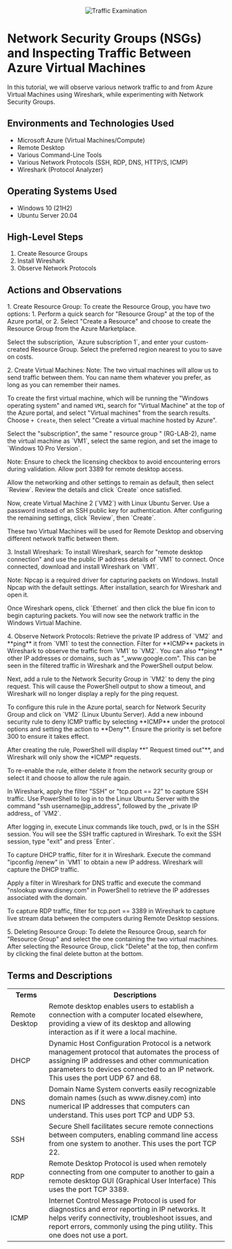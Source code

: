 <p align="center">
<img src="https://i.imgur.com/Ua7udoS.png" alt="Traffic Examination"/>
</p>

<h1>Network Security Groups (NSGs) and Inspecting Traffic Between Azure Virtual Machines</h1>
In this tutorial, we will observe various network traffic to and from Azure Virtual Machines using Wireshark, while experimenting with Network Security Groups.

<h2>Environments and Technologies Used</h2>
<ul>
  <li>Microsoft Azure (Virtual Machines/Compute)</li>
  <li>Remote Desktop</li>
  <li>Various Command-Line Tools</li>
  <li>Various Network Protocols (SSH, RDP, DNS, HTTP/S, ICMP)</li>
  <li>Wireshark (Protocol Analyzer)</li>
</ul>

<h2>Operating Systems Used</h2>
<ul>
  <li>Windows 10 (21H2)</li>
  <li>Ubuntu Server 20.04</li>
</ul>

<h2>High-Level Steps</h2>
<ol>
  <li>Create Resource Groups</li>
  <li>Install Wireshark</li>
  <li>Observe Network Protocols</li>
</ol>

<h2>Actions and Observations</h2>

<p> 
 1. Create Resource Group:
To create the Resource Group, you have two options:
1. Perform a quick search for "Resource Group" at the top of the Azure portal, or
2. Select "Create a Resource" and choose to create the Resource Group from the Azure Marketplace.  
</p>
<p>
Select the subscription, `Azure subscription 1`, and enter your custom-created Resource Group. Select the preferred region nearest to you to save on costs.
</p>

<p>
 2. Create Virtual Machines:
Note: The two virtual machines will allow us to send traffic between them. You can name them whatever you prefer, as long as you can remember their names. 

To create the first virtual machine, which will be running the "Windows operating system" and named `VM1`, search for "Virtual Machine" at the top of the Azure portal, and select "Virtual machines" from the search results. Choose `+ Create`, then select "Create a virtual machine hosted by Azure".
</p>

<p>
Select the "subscription", the same " resource group " (RG-LAB-2), name the virtual machine as `VM1`, select the same region, and set the image to `Windows 10 Pro Version`. 
</p>

<p>
Note: Ensure to check the licensing checkbox to avoid encountering errors during validation. Allow port 3389 for remote desktop access.
</p>

<p>
Allow the networking and other settings to remain as default, then select `Review`. Review the details and click `Create` once satisfied.
</p>

<p>
Now, create Virtual Machine 2 (`VM2`) with Linux Ubuntu Server. Use a password instead of an SSH public key for authentication. After configuring the remaining settings, click `Review`, then `Create`.
</p>

<p>
These two Virtual Machines will be used for Remote Desktop and observing different network traffic between them.
</p>

<p>
 3. Install Wireshark:
To install Wireshark, search for "remote desktop connection" and use the public IP address details of `VM1` to connect. Once connected, download and install Wireshark on `VM1`.
</p>

<p>
Note: Npcap is a required driver for capturing packets on Windows. Install Npcap with the default settings. After installation, search for Wireshark and open it.
</p>

<p>
Once Wireshark opens, click `Ethernet` and then click the blue fin icon to begin capturing packets. You will now see the network traffic in the Windows Virtual Machine.
</p>

<p>
 4. Observe Network Protocols:
Retrieve the private IP address of `VM2` and **ping** it from `VM1` to test the connection. Filter for **ICMP** packets in Wireshark to observe the traffic from `VM1` to `VM2`. You can also **ping** other IP addresses or domains, such as "_www.google.com". This can be seen in the filtered traffic in Wireshark and the PowerShell output below.
</p>

<p>
Next, add a rule to the Network Security Group in `VM2` to deny the ping request. This will cause the PowerShell output to show a timeout, and Wireshark will no longer display a reply for the ping request.
</p>

<p>
To configure this rule in the Azure portal, search for Network Security Group and click on `VM2` (Linux Ubuntu Server). Add a new inbound security rule to deny ICMP traffic by selecting **ICMP** under the protocol options and setting the action to **Deny**. Ensure the priority is set before 300 to ensure it takes effect.
</p>

<p>
After creating the rule, PowerShell will display **" Request timed out"**, and Wireshark will only show the *ICMP* requests.
</p>

<p>
To re-enable the rule, either delete it from the network security group or select it and choose to allow the rule again.
</p>

<p>
In Wireshark, apply the filter "SSH" or "tcp.port == 22" to capture SSH traffic. Use PowerShell to log in to the Linux Ubuntu Server with the command "ssh username@ip_address", followed by the _private IP address_ of `VM2`.
</p>

<p>
After logging in, execute Linux commands like touch, pwd, or ls in the SSH session. You will see the SSH traffic captured in Wireshark. To exit the SSH session, type "exit" and press `Enter`.
</p>

<p>
To capture DHCP traffic, filter for it in Wireshark. Execute the command "ipconfig /renew" in `VM1` to obtain a new IP address. Wireshark will capture the DHCP traffic.
</p>

<p>
Apply a filter in Wireshark for DNS traffic and execute the command "nslookup www.disney.com" in PowerShell to retrieve the IP addresses associated with the domain.
</p>

<p>
To capture RDP traffic, filter for tcp.port == 3389 in Wireshark to capture live stream data between the computers during Remote Desktop sessions.
</p>

<p>
 5. Deleting Resource Group:
To delete the Resource Group, search for "Resource Group" and select the one containing the two virtual machines. After selecting the Resource Group, click "Delete" at the top, then confirm by clicking the final delete button at the bottom.
</p>

<h2>Terms and Descriptions</h2>
<table>
  <tr>
    <th>Terms</th>
    <th>Descriptions</th>
  </tr>
  <tr>
    <td>Remote Desktop</td>
    <td>Remote desktop enables users to establish a connection with a computer located elsewhere, providing a view of its desktop and allowing interaction as if it were a local machine.</td>
  </tr>
  <tr>
    <td>DHCP</td>
    <td>Dynamic Host Configuration Protocol is a network management protocol that automates the process of assigning IP addresses and other communication parameters to devices connected to an IP network. This uses the port UDP 67 and 68.</td>
  </tr>
  <tr>
    <td>DNS</td>
    <td>Domain Name System converts easily recognizable domain names (such as www.disney.com) into numerical IP addresses that computers can understand. This uses port TCP and UDP 53.</td>
  </tr>
  <tr>
    <td>SSH</td>
    <td>Secure Shell facilitates secure remote connections between computers, enabling command line access from one system to another. This uses the port TCP 22.</td>
  </tr>
  <tr>
    <td>RDP</td>
    <td>Remote Desktop Protocol is used when remotely connecting from one computer to another to gain a remote desktop GUI (Graphical User Interface) This uses the port TCP 3389.</td>
  </tr>
  <tr>
    <td>ICMP</td>
    <td>Internet Control Message Protocol is used for diagnostics and error reporting in IP networks. It helps verify connectivity, troubleshoot issues, and report errors, commonly using the ping utility. This one does not use a port.</td>
  </tr>
</table>
